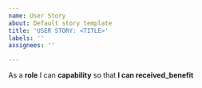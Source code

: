 ```yaml
---
name: User Story
about: Default story template
title: 'USER STORY: <TITLE>'
labels: ''
assignees: ''

---
```


As a **role** I can **capability** so that **I can received_benefit**
